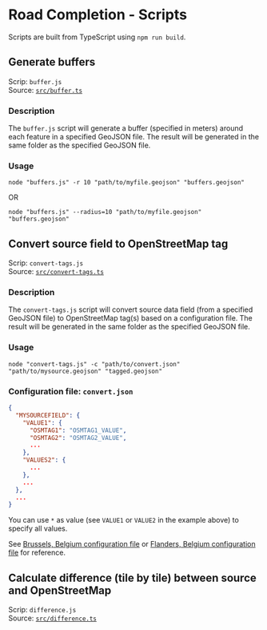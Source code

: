 # Road Completion - Scripts

Scripts are built from TypeScript using `npm run build`.

## Generate buffers

Scrip: `buffer.js`  
Source: [`src/buffer.ts`](./src/buffer.ts)

### Description

The `buffer.js` script will generate a buffer (specified in meters) around each feature in a specified GeoJSON file. The result will be generated in the same folder as the specified GeoJSON file.

### Usage

```shell
node "buffers.js" -r 10 "path/to/myfile.geojson" "buffers.geojson"
```

OR

```shell
node "buffers.js" --radius=10 "path/to/myfile.geojson" "buffers.geojson"
```

## Convert source field to OpenStreetMap tag

Scrip: `convert-tags.js`  
Source: [`src/convert-tags.ts`](./src/convert-tags.ts)

### Description

The `convert-tags.js` script will convert source data field (from a specified GeoJSON file) to OpenStreetMap tag(s) based on a configuration file. The result will be generated in the same folder as the specified GeoJSON file.

### Usage

```shell
node "convert-tags.js" -c "path/to/convert.json" "path/to/mysource.geojson" "tagged.geojson"
```

### Configuration file: `convert.json`

```json
{
  "MYSOURCEFIELD": {
    "VALUE1": {
      "OSMTAG1": "OSMTAG1_VALUE",
      "OSMTAG2": "OSMTAG2_VALUE",
      ...
    },
    "VALUES2": {
      ...
    },
    ...
  },
  ...
}
```

You can use `*` as value (see `VALUE1` or `VALUE2` in the example above) to specify all values.

See [Brussels, Belgium configuration file](../data/belgium/brussels/convert.json) or [Flanders, Belgium configuration file](../data/belgium/flanders/convert.json) for reference.

## Calculate difference (tile by tile) between source and OpenStreetMap

Scrip: `difference.js`  
Source: [`src/difference.ts`](./src/difference.ts)
